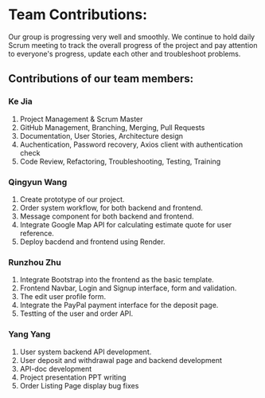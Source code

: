 # Team Contributions:

Our group is progressing very well and smoothly. We continue to hold daily
Scrum meeting to track the overall progress of the project and pay attention to
everyone's progress, update each other and troubleshoot problems.

## Contributions of our team members:

### Ke Jia
1. Project Management & Scrum Master
2. GitHub Management, Branching, Merging, Pull Requests
3. Documentation, User Stories, Architecture design
4. Auchentication, Password recovery, Axios client with authentication check
5. Code Review, Refactoring, Troubleshooting, Testing, Training

### Qingyun Wang
1. Create prototype of our project.
2. Order system workflow, for both backend and frontend.
3. Message component for both backend and frontend.
4. Integrate Google Map API for calculating estimate quote for user reference.
5. Deploy bacdend and frontend using Render.

### Runzhou Zhu
1. Integrate Bootstrap into the frontend as the basic template.
2. Frontend Navbar, Login and Signup interface, form and validation.
3. The edit user profile form.
4. Integrate the PayPal payment interface for the deposit page.
5. Testting of the user and order API.

### Yang Yang
1. User system backend API development.
2. User deposit and withdrawal page and backend development
3. API-doc development
4. Project presentation PPT writing
5. Order Listing Page display bug fixes

